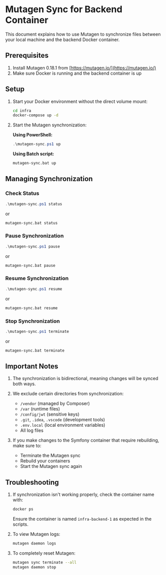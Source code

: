 # Mutagen Sync for Backend Container

This document explains how to use Mutagen to synchronize files between your local machine and the backend Docker container.

## Prerequisites

1. Install Mutagen 0.18.1 from [https://mutagen.io/](https://mutagen.io/)
2. Make sure Docker is running and the backend container is up

## Setup

1. Start your Docker environment without the direct volume mount:
   ```bash
   cd infra
   docker-compose up -d
   ```

2. Start the Mutagen synchronization:
   
   **Using PowerShell:**
   ```powershell
   .\mutagen-sync.ps1 up
   ```
   
   **Using Batch script:**
   ```bash
   mutagen-sync.bat up
   ```

## Managing Synchronization

### Check Status
```powershell
.\mutagen-sync.ps1 status
```
or
```bash
mutagen-sync.bat status
```

### Pause Synchronization
```powershell
.\mutagen-sync.ps1 pause
```
or
```bash
mutagen-sync.bat pause
```

### Resume Synchronization
```powershell
.\mutagen-sync.ps1 resume
```
or
```bash
mutagen-sync.bat resume
```

### Stop Synchronization
```powershell
.\mutagen-sync.ps1 terminate
```
or
```bash
mutagen-sync.bat terminate
```

## Important Notes

1. The synchronization is bidirectional, meaning changes will be synced both ways.
2. We exclude certain directories from synchronization:
   - `/vendor` (managed by Composer)
   - `/var` (runtime files)
   - `/config/jwt` (sensitive keys)
   - `.git`, `.idea`, `.vscode` (development tools)
   - `.env.local` (local environment variables)
   - All log files

3. If you make changes to the Symfony container that require rebuilding, make sure to:
   - Terminate the Mutagen sync
   - Rebuild your containers
   - Start the Mutagen sync again

## Troubleshooting

1. If synchronization isn't working properly, check the container name with:
   ```bash
   docker ps
   ```
   Ensure the container is named `infra-backend-1` as expected in the scripts.

2. To view Mutagen logs:
   ```bash
   mutagen daemon logs
   ```

3. To completely reset Mutagen:
   ```bash
   mutagen sync terminate --all
   mutagen daemon stop
   ``` 